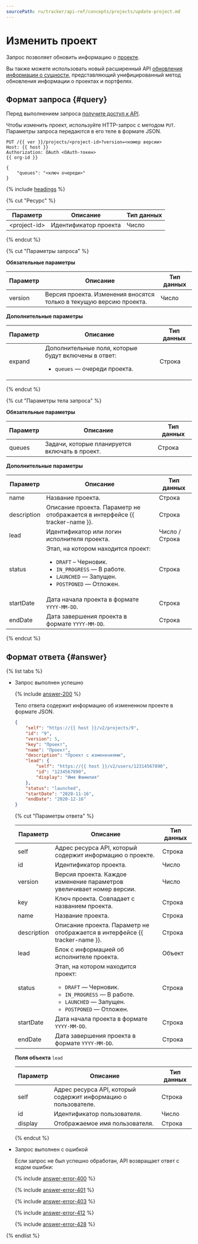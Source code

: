 ```yaml
---
sourcePath: ru/tracker/api-ref/concepts/projects/update-project.md
---
```

# Изменить проект

Запрос позволяет обновить информацию о [проекте](../../manager/project-new.md).

Вы также можете использовать новый расширенный API [обновления информации о сущности](../entities/update-entity.md), представляющий унифицированный метод обновления информации о проектах и портфелях.

## Формат запроса {#query}

Перед выполнением запроса [получите доступ к API](../access.md).

Чтобы изменить проект, используйте HTTP-запрос с методом `PUT`. Параметры запроса передаются в его теле в формате JSON.

```
PUT /{{ ver }}/projects/<project-id>?version=<номер версии>
Host: {{ host }}
Authorization: OAuth <OAuth-токен>
{{ org-id }}

{
    "queues": "<ключ очереди>" 
}
```

{% include [headings](../../../_includes/tracker/api/headings.md) %}

{% cut "Ресурс" %}

Параметр | Описание | Тип данных
-------- | -------- | ----------
\<project-id> | Идентификатор проекта | Число

{% endcut %}  


{% cut "Параметры запроса" %}

**Обязательные параметры**

Параметр | Описание | Тип данных
-------- | -------- | ----------
version | Версия проекта. Изменения вносятся только в текущую версию проекта. | Число

**Дополнительные параметры**

Параметр | Описание | Тип данных
-------- | -------- | ----------
expand | Дополнительные поля, которые будут включены в ответ:<ul><li>`queues` — очереди проекта. </li></ul> | Строка

{% endcut %}

{% cut "Параметры тела запроса" %}

**Обязательные параметры**

Параметр | Описание | Тип данных
-------- | -------- | ----------
queues | Задачи, которые планируется включать в проект. | Строка

**Дополнительные параметры**

Параметр | Описание | Тип данных
-------- | -------- | ----------
name | Название проекта. | Строка
description | Описание проекта. Параметр не отображается в интерфейсе {{ tracker-name }}. | Строка
lead | Идентификатор или логин исполнителя проекта. | Число / Строка
status | Этап, на котором находится проект:<ul><li>`DRAFT` – Черновик.</li><li>`IN_PROGRESS` — В работе.</li><li>`LAUNCHED` — Запущен.</li><li>`POSTPONED` — Отложен. </li></ul> | Строка
startDate | Дата начала проекта в формате `YYYY-MM-DD`. | Строка
endDate | Дата завершения проекта в формате `YYYY-MM-DD`. | Строка

{% endcut %}

## Формат ответа {#answer}

{% list tabs %}

- Запрос выполнен успешно

    {% include [answer-200](../../../_includes/tracker/api/answer-200.md) %}

    Тело ответа содержит информацию об измененном проекте в формате JSON.

    ```json
    {
        "self": "https://{{ host }}/v2/projects/9",
        "id": "9",
        "version": 5,
        "key": "Проект",
        "name": "Проект",
        "description": "Проект с изменениями",
        "lead": {
            "self": "https://{{ host }}/v2/users/12314567890",
            "id": "1234567890",
            "display": "Имя Фамилия"
        },
        "status": "launched",
        "startDate": "2020-11-16",
        "endDate": "2020-12-16"
    }
    ```

   {% cut "Параметры ответа" %}
    
    Параметр | Описание | Тип данных
    -------- | -------- | ----------
    self | Адрес ресурса API, который содержит информацию о проекте. | Строка
    id | Идентификатор проекта. | Число
    version | Версия проекта. Каждое изменение параметров увеличивает номер версии. | Число
    key | Ключ проекта. Совпадает с названием проекта. | Строка
    name | Название проекта. | Строка
    description | Описание проекта. Параметр не отображается в интерфейсе {{ tracker-name }}. | Строка
    lead | Блок с информацией об исполнителе проекта. | Объект
    status | Этап, на котором находится проект:<ul><li>`DRAFT` — Черновик.</li><li>`IN_PROGRESS` — В работе.</li><li>`LAUNCHED` — Запущен.</i><li>`POSTPONED` — Отложен. </li></ul> | Строка
    startDate | Дата начала проекта в формате `YYYY-MM-DD`. | Строка
    endDate | Дата завершения проекта в формате `YYYY-MM-DD`. | Строка
    
    **Поля объекта** `lead`
    
    Параметр | Описание | Тип данных
    -------- | -------- | ----------
    self | Адрес ресурса API, который содержит информацию о пользователе. | Строка
    id | Идентификатор пользователя. | Число
    display | Отображаемое имя пользователя. | Строка

    {% endcut %}


- Запрос выполнен с ошибкой

    Если запрос не был успешно обработан, API возвращает ответ с кодом ошибки:

    {% include [answer-error-400](../../../_includes/tracker/api/answer-error-400.md) %}

    {% include [answer-error-401](../../../_includes/tracker/api/answer-error-401.md) %}

    {% include [answer-error-403](../../../_includes/tracker/api/answer-error-403.md) %}
    
    {% include [answer-error-412](../../../_includes/tracker/api/answer-error-412.md) %}

    {% include [answer-error-428](../../../_includes/tracker/api/answer-error-428.md) %}


{% endlist %}